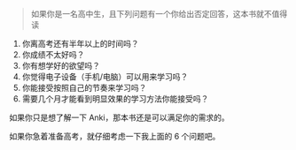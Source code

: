 
> 如果你是一名高中生，且下列问题有一个你给出否定回答，这本书就不值得读

1. 你离高考还有半年以上的时间吗？
2. 你成绩不太好吗？
3. 你有想学好的欲望吗？
4. 你觉得电子设备（手机/电脑）可以用来学习吗？
5. 你能接受按照自己的节奏来学习吗？
6. 需要几个月才能看到明显效果的学习方法你能接受吗？

如果你只是想了解一下 Anki，那本书还是可以满足你的需求的。

如果你急着准备高考，就仔细考虑一下我上面的 6 个问题吧。

